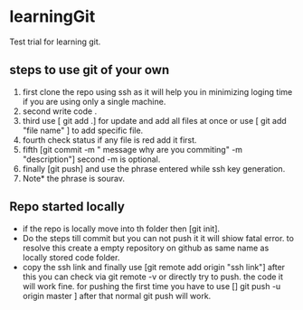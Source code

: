 # learningGit

Test trial for learning git.

## steps to use git of your own
1. first clone the repo using ssh as it will help you in minimizing loging time if you are using only a single machine.
2. second write code .
3. third use [ git add .] for update and add all files at once or use [ git add "file name" ] to add specific file.   
4. fourth check status if any file is red add it first.
5. fifth [git commit -m " message why are you commiting" -m "description"] second -m is optional.
6. finally [git push] and use the phrase entered while ssh key generation.
7. Note* the phrase is sourav.

## Repo started locally
* if the repo is locally move into th folder then [git init].
* Do the steps till commit but you can not push it it will shiow fatal error. to resolve this create a empty repository on github as same name as locally stored code folder.
* copy the ssh link and finally use [git remote add origin "ssh link"] after this you can check via git remote -v or directly try to push. the code it will work fine. for pushing the first time you have to use [] git push -u origin master ] after that normal git push will work.